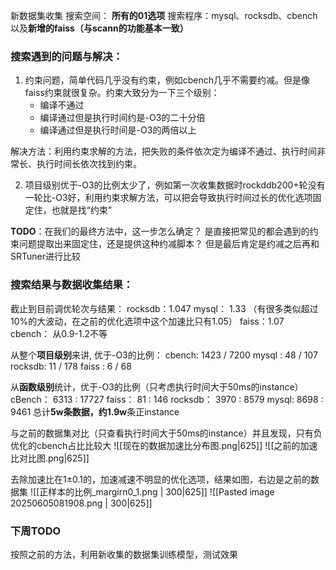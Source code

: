 新数据集收集
搜索空间： **所有的01选项**
搜索程序：mysql、rocksdb、cbench以及**新增的faiss（与scann的功能基本一致）**

### 搜索遇到的问题与解决：
1. 约束问题，简单代码几乎没有约束，例如cbench几乎不需要约减。但是像faiss约束就很复杂。约束大致分为一下三个级别：
	* 编译不通过
	* 编译通过但是执行时间约是-O3的二十分倍
	* 编译通过但是执行时间是-O3的两倍以上

解决方法：利用约束求解的方法，把失败的条件依次定为编译不通过、执行时间非常长、执行时间长依次找到约束。

2. 项目级别优于-O3的比例太少了，例如第一次收集数据时rockddb200+轮没有一轮比-O3好，利用约束求解方法，可以把会导致执行时间过长的优化选项固定住，也就是找“约束”

**TODO**：在我们的最终方法中，这一步怎么确定？
是直接把常见的都会遇到的约束问题提取出来固定住，还是提供这种约减脚本？ 
但是最后肯定是约减之后再和SRTuner进行比较

### 搜索结果与数据收集结果：
截止到目前调优轮次与结果：
rocksdb：1.047
mysql： 1.33 （有很多类似超过10%的大波动，在之前的优化选项中这个加速比只有1.05）
faiss：1.07
cbench： 从0.9-1.2不等

从整个**项目级别**来讲, 优于-O3的比例：
cbench: 1423 / 7200
mysql :  48 / 107
rocksdb: 11 / 178
faiss :  6 / 68




从**函数级别**统计，优于-O3的比例（只考虑执行时间大于50ms的instance）
cBench：   6313 : 17727
faiss：       81     : 146
rocksdb： 3970 : 8579
mysql:       8698 : 9461
总计**5w条数据，约1.9w**条正instance

与之前的数据集对比（只查看执行时间大于50ms的instance）并且发现，只有负优化的cbench占比比较大
![[现在的数据加速比分布图.png|625]]  ![[之前的加速比对比图.png|625]]

去除加速比在1±0.1的，加速减速不明显的优化选项，结果如图，右边是之前的数据集
![[正样本的比例_margirn0_1.png | 300|625]]       ![[Pasted image 20250605081908.png | 300|625]]

### 下周TODO
按照之前的方法，利用新收集的数据集训练模型，测试效果